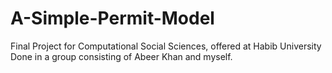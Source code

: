 # A-Simple-Permit-Model
Final Project for Computational Social Sciences, offered at Habib University
Done in a group consisting of Abeer Khan and myself.

